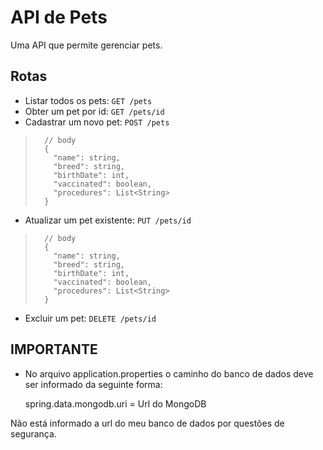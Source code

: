 # API de Pets 

Uma API que permite gerenciar pets.

## Rotas

- Listar todos os pets: `GET /pets`
- Obter um pet por id: `GET /pets/id`
- Cadastrar um novo pet: `POST /pets`
>  ```
>    // body
>    {
>      "name": string,
>      "breed": string,
>      "birthDate": int,
>      "vaccinated": boolean,
>      "procedures": List<String>
>    }
>    ```
- Atualizar um pet existente: `PUT /pets/id`
>  ```
>    // body
>    {
>      "name": string,
>      "breed": string,
>      "birthDate": int,
>      "vaccinated": boolean,
>      "procedures": List<String>
>    }
>    ```
- Excluir um pet: `DELETE /pets/id`

## IMPORTANTE
- No arquivo application.properties o caminho do banco de dados deve ser informado da seguinte forma:

  spring.data.mongodb.uri = Url do MongoDB

Não está informado a url do meu banco de dados por questões de segurança.
